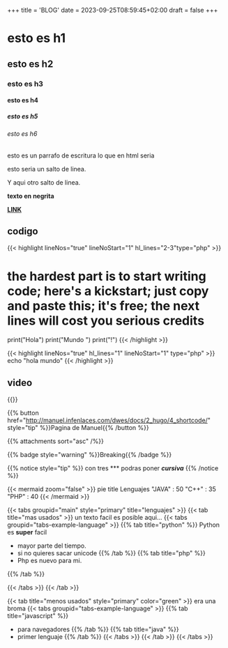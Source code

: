 +++
title = 'BLOG'
date = 2023-09-25T08:59:45+02:00
draft = false
+++

# esto es h1 
## esto es h2
### esto es h3
#### esto es h4
##### esto es h5
###### esto es h6

esto es un parrafo de escritura lo que en html seria 

esto seria 
un salto de 
linea.

Y aqui
otro salto de linea.

**texto en negrita**

<!-- LINK -->
[**LINK**][somelinkID]

[somelinkID]: https://mcshelby.github.io/hugo-theme-relearn/index.html "Go to example domain"

## codigo 
{{< highlight lineNos="true" lineNoStart="1" hl_lines="2-3"type="php" >}}
# the hardest part is to start writing code; here's a kickstart; just copy and paste this; it's free; the next lines will cost you serious credits
print("Hola")
print("Mundo  ")
print("!")
{{< /highlight >}}

{{< highlight lineNos="true" hl_lines="1" lineNoStart="1" type="php" >}}
echo "hola mundo"
{{< /highlight >}}




<!-- youtube -->
## video 
{{<youtube j9WyKTGAO2w>}}



<!-- botton -->
{{% button href="http://manuel.infenlaces.com/dwes/docs/2_hugo/4_shortcode/" style="tip" %}}Pagina de Manuel{{% /button %}}

<!-- Descargas -->
{{% attachments sort="asc" /%}}

<!-- badge -->
{{% badge style="warning" %}}Breaking{{% /badge %}}

<!-- Notice -->

{{% notice style="tip" %}}
con tres *** podras poner ***cursiva***
{{% /notice %}}
<!-- mermaid -->

{{< mermaid zoom="false" >}}
pie title Lenguajes
    "JAVA" : 50
    "C++" : 35
    "PHP" : 40
{{< /mermaid >}}


<!-- tabla -->

{{< tabs groupid="main" style="primary" title="lenguajes"  >}}
{{< tab title="mas usados" >}}
  un texto facil es posible aqui...
  {{< tabs groupid="tabs-example-language" >}}
  {{% tab title="python" %}}
  Python es **super** facil

  - mayor parte del tiempo.
  - si no quieres sacar unicode
  {{% /tab %}}
   {{% tab title="php" %}}
  - Php es nuevo para mi.

  
  {{% /tab %}}
  
  {{< /tabs >}}
{{< /tab >}}

{{< tab title="menos usados" style="primary" color="green" >}}
  era una broma
  {{< tabs groupid="tabs-example-language" >}}
  {{% tab title="javascript" %}}
  - para navegadores
  {{% /tab %}}
  {{% tab title="java" %}}
  - primer lenguaje
  {{% /tab %}}
  {{< /tabs >}}
{{< /tab >}}
{{< /tabs >}}







